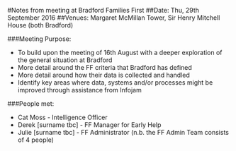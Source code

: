 #Notes from meeting at Bradford Families First
##Date: Thu, 29th September 2016
##Venues: Margaret McMillan Tower, Sir Henry Mitchell House (both Bradford)

###Meeting Purpose:

+ To build upon the meeting of 16th August with a deeper exploration of the general situation at Bradford
+ More detail around the FF criteria that Bradford has defined
+ More detail around how their data is collected and handled
+ Identify key areas where data, systems and/or processes might be improved through assistance from Infojam

###People met:

+ Cat Moss - Intelligence Officer
+ Derek [surname tbc] - FF Manager for Early Help
+ Julie [surname tbc] - FF Administrator (n.b. the FF Admin Team consists of 4 people)
